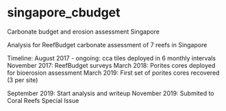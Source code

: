 # singapore_cbudget
Carbonate budget and erosion assessment Singapore

Analysis for ReefBudget carbonate assessment of 7 reefs in Singapore

Timeline: 
August 2017 - ongoing: cca tiles deployed in 6 monthly intervals
November 2017: ReefBudget surveys
March 2018: Porites cores deployed for bioerosion assessment
March 2019: First set of porites cores recovered (3 per site)

September 2019: Start analysis and writeup
November 2019: Submited to Coral Reefs Special Issue
